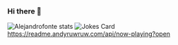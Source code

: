### Hi there 👋

![Alejandrofonte stats](https://github-readme-stats.vercel.app/api?username=Alejandrofonte&show_icons=true&locale=en)
![Jokes Card](https://readme-jokes.vercel.app/api)
https://readme.andyruwruw.com/api/now-playing?open
<!--
**Alejandrofonte/Alejandrofonte** is a ✨ _special_ ✨ repository because its `README.md` (this file) appears on your GitHub profile.

Here are some ideas to get you started:

- 🔭 I’m currently working on ...
- 🌱 I’m currently learning ...
- 👯 I’m looking to collaborate on ...
- 🤔 I’m looking for help with ...
- 💬 Ask me about ...
- 📫 How to reach me: ...
- 😄 Pronouns: ...
- ⚡ Fun fact: ...
-->
